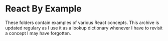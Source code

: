 # React By Example
These folders contain examples of various React concepts. This archive is updated regulary as I use it as a lookup dictionary whenever I have to revisit a concept I may have forgotten.
